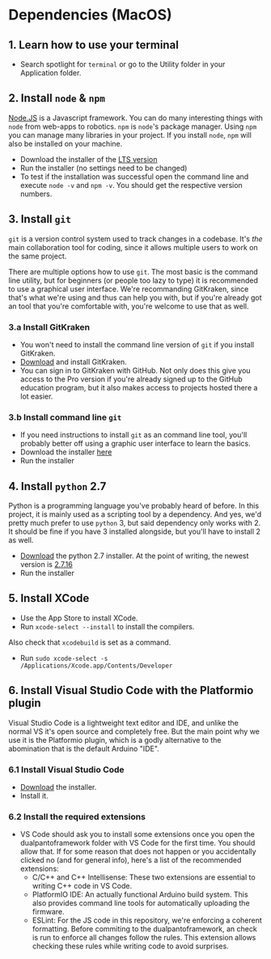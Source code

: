 # Dependencies (MacOS)

## 1. Learn how to use your terminal

- Search spotlight for `terminal` or go to the Utility folder in your Application folder.

<!-- ## 2. Install brew

- Run this command in your terminal: `/usr/bin/ruby -e "$(curl -fsSL https://raw.githubusercontent.com/Homebrew/install/master/install)"`
- Once installation finished, type `brew doctor` to check if it's working (it may give you some warning but that's fine for now) -->

## 2. Install `node` & `npm`

[Node.JS](https://nodejs.org/) is a Javascript framework. You can do many interesting things with `node` from web-apps to robotics.
`npm` is `node`'s package manager. Using `npm` you can manage many libraries in your project. If you install `node`, `npm` will also be installed on your machine.

- Download the installer of the [LTS version](https://nodejs.org/)
- Run the installer (no settings need to be changed)
- To test if the installation was successful open the command line and execute `node -v` and `npm -v`. You should get the respective version numbers.

## 3. Install `git`

`git` is a version control system used to track changes in a codebase. It's _the_ main collaboration tool for coding, since it allows multiple users to work on the same project.

There are multiple options how to use `git`. The most basic is the command line utility, but for beginners (or people too lazy to type) it is recommended to use a graphical user interface. We're recommanding GitKraken, since that's what we're using and thus can help you with, but if you're already got an tool that you're comfortable with, you're welcome to use that as well.

### 3.a Install GitKraken

- You won't need to install the command line version of `git` if you install GitKraken.
- [Download](https://www.gitkraken.com/) and install GitKraken.
- You can sign in to GitKraken with GitHub. Not only does this give you access to the Pro version if you're already signed up to the GitHub education program, but it also makes access to projects hosted there a lot easier.

### 3.b Install command line `git`

- If you need instructions to install `git` as an command line tool, you'll probably better off using a graphic user interface to learn the basics.
- Download the installer [here](https://git-scm.com/downloads)
- Run the installer

## 4. Install `python` 2.7

Python is a programming language you've probably heard of before. In this project, it is mainly used as a scripting tool by a dependency. And yes, we'd pretty much prefer to use `python` 3, but said dependency only works with 2. It should be fine if you have 3 installed alongside, but you'll have to install 2 as well.

- [Download](https://www.python.org/downloads/) the python 2.7 installer. At the point of writing, the newest version is [2.7.16](https://www.python.org/downloads/release/python-2716/)
- Run the installer

## 5. Install XCode

- Use the App Store to install XCode.
- Run `xcode-select --install` to install the compilers.

Also check that `xcodebuild` is set as a command. 
- Run `sudo xcode-select -s /Applications/Xcode.app/Contents/Developer `

## 6. Install Visual Studio Code with the Platformio plugin

Visual Studio Code is a lightweight text editor and IDE, and unlike the normal VS it's open source and completely free. But the main point why we use it is the Platformio plugin, which is a godly alternative to the abomination that is the default Arduino "IDE".

### 6.1 Install Visual Studio Code

- [Download](https://code.visualstudio.com/) the installer.
- Install it.

### 6.2 Install the required extensions

- VS Code should ask you to install some extensions once you open the dualpantoframework folder with VS Code for the first time. You should allow that. If for some reason that does not happen or you accidentally clicked no (and for general info), here's a list of the recommended extensions:
  - C/C++ and C++ Intellisense: These two extensions are essential to writing C++ code in VS Code.
  - PlatformIO IDE: An actually functional Arduino build system. This also provides command line tools for automatically uploading the firmware.
  - ESLint: For the JS code in this repository, we're enforcing a coherent formatting. Before commiting to the dualpantoframework, an check is run to enforce all changes follow the rules. This extension allows checking these rules while writing code to avoid surprises.
